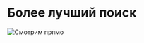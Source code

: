 # Более лучший поиск

![Смотрим прямо](https://cdn.rawgit.com/PavelLaptev/Yandex_search/master/markup/about-page/img/straight_ico.svg)
